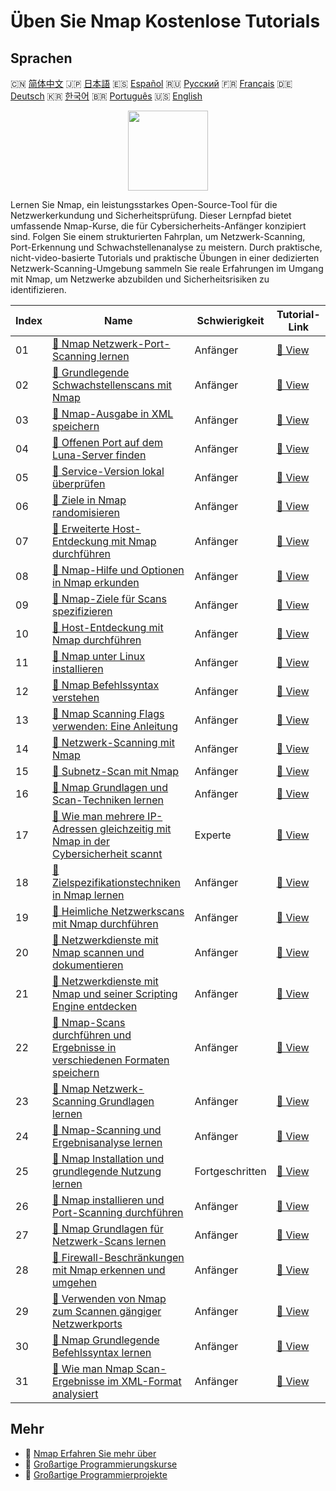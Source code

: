 # Üben Sie Nmap Kostenlose Tutorials

## Sprachen

🇨🇳 [简体中文](README_zh.md) 🇯🇵 [日本語](README_ja.md) 🇪🇸 [Español](README_es.md) 🇷🇺 [Русский](README_ru.md) 🇫🇷 [Français](README_fr.md) 🇩🇪 [Deutsch](README_de.md) 🇰🇷 [한국어](README_ko.md) 🇧🇷 [Português](README_pt.md) 🇺🇸 [English](README.md) 

<div align="center">
<img width="128px" src="https://file.labex.io/path/pPoL1KPkCT9I.png">
</div>

Lernen Sie Nmap, ein leistungsstarkes Open-Source-Tool für die Netzwerkerkundung und Sicherheitsprüfung. Dieser Lernpfad bietet umfassende Nmap-Kurse, die für Cybersicherheits-Anfänger konzipiert sind. Folgen Sie einem strukturierten Fahrplan, um Netzwerk-Scanning, Port-Erkennung und Schwachstellenanalyse zu meistern. Durch praktische, nicht-video-basierte Tutorials und praktische Übungen in einer dedizierten Netzwerk-Scanning-Umgebung sammeln Sie reale Erfahrungen im Umgang mit Nmap, um Netzwerke abzubilden und Sicherheitsrisiken zu identifizieren.

|   Index | Name                                                                                                                                                                                                         | Schwierigkeit   | Tutorial-Link                                                                                                                     |
|---------|--------------------------------------------------------------------------------------------------------------------------------------------------------------------------------------------------------------|-----------------|-----------------------------------------------------------------------------------------------------------------------------------|
|      01 | [📖 Nmap Netzwerk-Port-Scanning lernen](https://labex.io/de/tutorials/nmap-learn-nmap-network-port-scanning-415936)                                                                                          | Anfänger        | [🔗 View](https://labex.io/de/tutorials/nmap-learn-nmap-network-port-scanning-415936)                                             |
|      02 | [📖 Grundlegende Schwachstellenscans mit Nmap](https://labex.io/de/tutorials/comptia-basic-vulnerability-scanning-with-nmap-594554)                                                                          | Anfänger        | [🔗 View](https://labex.io/de/tutorials/comptia-basic-vulnerability-scanning-with-nmap-594554)                                    |
|      03 | [📖 Nmap-Ausgabe in XML speichern](https://labex.io/de/tutorials/nmap-save-nmap-output-to-xml-548705)                                                                                                        | Anfänger        | [🔗 View](https://labex.io/de/tutorials/nmap-save-nmap-output-to-xml-548705)                                                      |
|      04 | [📖 Offenen Port auf dem Luna-Server finden](https://labex.io/de/tutorials/nmap-find-open-port-on-luna-server-548697)                                                                                        | Anfänger        | [🔗 View](https://labex.io/de/tutorials/nmap-find-open-port-on-luna-server-548697)                                                |
|      05 | [📖 Service-Version lokal überprüfen](https://labex.io/de/tutorials/nmap-verify-service-version-locally-548693)                                                                                              | Anfänger        | [🔗 View](https://labex.io/de/tutorials/nmap-verify-service-version-locally-548693)                                               |
|      06 | [📖 Ziele in Nmap randomisieren](https://labex.io/de/tutorials/nmap-randomize-targets-in-nmap-547108)                                                                                                        | Anfänger        | [🔗 View](https://labex.io/de/tutorials/nmap-randomize-targets-in-nmap-547108)                                                    |
|      07 | [📖 Erweiterte Host-Entdeckung mit Nmap durchführen](https://labex.io/de/tutorials/nmap-perform-advanced-host-discovery-in-nmap-547102)                                                                      | Anfänger        | [🔗 View](https://labex.io/de/tutorials/nmap-perform-advanced-host-discovery-in-nmap-547102)                                      |
|      08 | [📖 Nmap-Hilfe und Optionen in Nmap erkunden](https://labex.io/de/tutorials/nmap-explore-nmap-help-and-options-in-nmap-547101)                                                                               | Anfänger        | [🔗 View](https://labex.io/de/tutorials/nmap-explore-nmap-help-and-options-in-nmap-547101)                                        |
|      09 | [📖 Nmap-Ziele für Scans spezifizieren](https://labex.io/de/tutorials/nmap-specify-targets-for-scanning-in-nmap-530185)                                                                                      | Anfänger        | [🔗 View](https://labex.io/de/tutorials/nmap-specify-targets-for-scanning-in-nmap-530185)                                         |
|      10 | [📖 Host-Entdeckung mit Nmap durchführen](https://labex.io/de/tutorials/nmap-perform-host-discovery-with-nmap-530184)                                                                                        | Anfänger        | [🔗 View](https://labex.io/de/tutorials/nmap-perform-host-discovery-with-nmap-530184)                                             |
|      11 | [📖 Nmap unter Linux installieren](https://labex.io/de/tutorials/nmap-install-nmap-on-linux-530181)                                                                                                          | Anfänger        | [🔗 View](https://labex.io/de/tutorials/nmap-install-nmap-on-linux-530181)                                                        |
|      12 | [📖 Nmap Befehlssyntax verstehen](https://labex.io/de/tutorials/nmap-understand-nmap-command-syntax-530159)                                                                                                  | Anfänger        | [🔗 View](https://labex.io/de/tutorials/nmap-understand-nmap-command-syntax-530159)                                               |
|      13 | [📖 Nmap Scanning Flags verwenden: Eine Anleitung](https://labex.io/de/tutorials/nmap-how-to-use-nmap-scanning-flags-420509)                                                                                 | Anfänger        | [🔗 View](https://labex.io/de/tutorials/nmap-how-to-use-nmap-scanning-flags-420509)                                               |
|      14 | [📖 Netzwerk-Scanning mit Nmap](https://labex.io/de/tutorials/nmap-network-scanning-with-nmap-415959)                                                                                                        | Anfänger        | [🔗 View](https://labex.io/de/tutorials/nmap-network-scanning-with-nmap-415959)                                                   |
|      15 | [📖 Subnetz-Scan mit Nmap](https://labex.io/de/tutorials/nmap-scanning-subnet-with-nmap-415954)                                                                                                              | Anfänger        | [🔗 View](https://labex.io/de/tutorials/nmap-scanning-subnet-with-nmap-415954)                                                    |
|      16 | [📖 Nmap Grundlagen und Scan-Techniken lernen](https://labex.io/de/tutorials/nmap-learn-nmap-fundamentals-and-scanning-techniques-415937)                                                                    | Anfänger        | [🔗 View](https://labex.io/de/tutorials/nmap-learn-nmap-fundamentals-and-scanning-techniques-415937)                              |
|      17 | [📖 Wie man mehrere IP-Adressen gleichzeitig mit Nmap in der Cybersicherheit scannt](https://labex.io/de/tutorials/nmap-how-to-scan-multiple-ip-addresses-simultaneously-using-nmap-in-cybersecurity-414798) | Experte         | [🔗 View](https://labex.io/de/tutorials/nmap-how-to-scan-multiple-ip-addresses-simultaneously-using-nmap-in-cybersecurity-414798) |
|      18 | [📖 Zielspezifikationstechniken in Nmap lernen](https://labex.io/de/tutorials/nmap-learn-target-specification-techniques-in-nmap-415935)                                                                     | Anfänger        | [🔗 View](https://labex.io/de/tutorials/nmap-learn-target-specification-techniques-in-nmap-415935)                                |
|      19 | [📖 Heimliche Netzwerkscans mit Nmap durchführen](https://labex.io/de/tutorials/nmap-perform-stealth-network-scanning-with-nmap-415933)                                                                      | Anfänger        | [🔗 View](https://labex.io/de/tutorials/nmap-perform-stealth-network-scanning-with-nmap-415933)                                   |
|      20 | [📖 Netzwerkdienste mit Nmap scannen und dokumentieren](https://labex.io/de/tutorials/nmap-use-nmap-to-scan-and-document-network-services-415932)                                                            | Anfänger        | [🔗 View](https://labex.io/de/tutorials/nmap-use-nmap-to-scan-and-document-network-services-415932)                               |
|      21 | [📖 Netzwerkdienste mit Nmap und seiner Scripting Engine entdecken](https://labex.io/de/tutorials/nmap-discover-network-services-with-nmap-and-its-scripting-engine-415931)                                  | Anfänger        | [🔗 View](https://labex.io/de/tutorials/nmap-discover-network-services-with-nmap-and-its-scripting-engine-415931)                 |
|      22 | [📖 Nmap-Scans durchführen und Ergebnisse in verschiedenen Formaten speichern](https://labex.io/de/tutorials/nmap-perform-nmap-scans-and-save-results-in-different-formats-415928)                           | Anfänger        | [🔗 View](https://labex.io/de/tutorials/nmap-perform-nmap-scans-and-save-results-in-different-formats-415928)                     |
|      23 | [📖 Nmap Netzwerk-Scanning Grundlagen lernen](https://labex.io/de/tutorials/nmap-learn-nmap-network-scanning-basics-415927)                                                                                  | Anfänger        | [🔗 View](https://labex.io/de/tutorials/nmap-learn-nmap-network-scanning-basics-415927)                                           |
|      24 | [📖 Nmap-Scanning und Ergebnisanalyse lernen](https://labex.io/de/tutorials/nmap-learn-nmap-scanning-and-output-analysis-415926)                                                                             | Anfänger        | [🔗 View](https://labex.io/de/tutorials/nmap-learn-nmap-scanning-and-output-analysis-415926)                                      |
|      25 | [📖 Nmap Installation und grundlegende Nutzung lernen](https://labex.io/de/tutorials/nmap-learn-nmap-installation-and-basic-usage-415924)                                                                    | Fortgeschritten | [🔗 View](https://labex.io/de/tutorials/nmap-learn-nmap-installation-and-basic-usage-415924)                                      |
|      26 | [📖 Nmap installieren und Port-Scanning durchführen](https://labex.io/de/tutorials/nmap-install-nmap-and-perform-port-scanning-415923)                                                                       | Anfänger        | [🔗 View](https://labex.io/de/tutorials/nmap-install-nmap-and-perform-port-scanning-415923)                                       |
|      27 | [📖 Nmap Grundlagen für Netzwerk-Scans lernen](https://labex.io/de/tutorials/nmap-learn-nmap-fundamentals-for-network-scanning-415922)                                                                       | Anfänger        | [🔗 View](https://labex.io/de/tutorials/nmap-learn-nmap-fundamentals-for-network-scanning-415922)                                 |
|      28 | [📖 Firewall-Beschränkungen mit Nmap erkennen und umgehen](https://labex.io/de/tutorials/nmap-use-nmap-to-detect-and-bypass-firewall-restrictions-415921)                                                    | Anfänger        | [🔗 View](https://labex.io/de/tutorials/nmap-use-nmap-to-detect-and-bypass-firewall-restrictions-415921)                          |
|      29 | [📖 Verwenden von Nmap zum Scannen gängiger Netzwerkports](https://labex.io/de/tutorials/nmap-use-nmap-to-scan-common-network-ports-415920)                                                                  | Anfänger        | [🔗 View](https://labex.io/de/tutorials/nmap-use-nmap-to-scan-common-network-ports-415920)                                        |
|      30 | [📖 Nmap Grundlegende Befehlssyntax lernen](https://labex.io/de/tutorials/nmap-learn-nmap-basic-command-syntax-415919)                                                                                       | Anfänger        | [🔗 View](https://labex.io/de/tutorials/nmap-learn-nmap-basic-command-syntax-415919)                                              |
|      31 | [📖 Wie man Nmap Scan-Ergebnisse im XML-Format analysiert](https://labex.io/de/tutorials/nmap-how-to-analyze-nmap-scan-results-in-xml-format-415516)                                                         | Anfänger        | [🔗 View](https://labex.io/de/tutorials/nmap-how-to-analyze-nmap-scan-results-in-xml-format-415516)                               |

## Mehr

- 🔗 [Nmap Erfahren Sie mehr über](https://labex.io/de/skilltrees/nmap)
- 🔗 [Großartige Programmierungskurse](https://github.com/labex-labs/awesome-programming-courses)
- 🔗 [Großartige Programmierprojekte](https://github.com/labex-labs/awesome-programming-projects)

